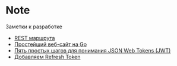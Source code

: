 # Note
Заметки к разработке
* [REST маршрута](https://wp-kama.ru/handbook/rest/basic#routes-endpoints)
* [Простейший веб-сайт на Go](https://codex.so/go-web-server)
* [Пять простых шагов для понимания JSON Web Tokens (JWT)](https://habr.com/ru/articles/340146/)
* [Добавляем Refresh Token](https://habr.com/ru/articles/466929/)
